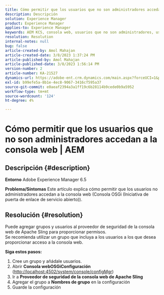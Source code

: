 ```yaml
---
title: Cómo permitir que los usuarios que no son administradores accedan a la consola web | AEM
description: Descripción
solution: Experience Manager
product: Experience Manager
applies-to: Experience Manager
keywords: AEM KCS, consola web, usuarios que no son administradores, usuarios que no son administradores
resolution: Resolution
internal-notes: null
bug: false
article-created-by: Amol Mahajan
article-created-date: 3/8/2023 1:37:24 PM
article-published-by: Amol Mahajan
article-published-date: 3/8/2023 1:56:14 PM
version-number: 2
article-number: KA-21527
dynamics-url: https://adobe-ent.crm.dynamics.com/main.aspx?forceUCI=1&pagetype=entityrecord&etn=knowledgearticle&id=e16cac55-b6bd-ed11-83ff-6045bd006268
exl-id: b99efe5a-8b1e-4ec8-9067-3416cf595a37
source-git-commit: e0aeaf2394a3a1ff19c6b28114b9cede0b9a5952
workflow-type: tm+mt
source-wordcount: '124'
ht-degree: 4%

---
```


# Cómo permitir que los usuarios que no son administradores accedan a la consola web | AEM

## Descripción {#description}

<b>Entorno</b>
Adobe Experience Manager 6.5


<b>Problema/Síntomas</b>
Este artículo explica cómo permitir que los usuarios no administradores accedan a la consola web (Consola OSGi (Iniciativa de puerta de enlace de servicio abierto)).


## Resolución {#resolution}

Puede agregar grupos y usuarios al proveedor de seguridad de la consola web de Apache Sling para proporcionar permisos.<br>
Se recomienda utilizar un grupo que incluya a los usuarios a los que desea proporcionar acceso a la consola web.



<b>Siga estos pasos:</b>

1. Cree un grupo y añádale usuarios.
2. Abrir <b>Consola web</b><b>OSGi</b><b>Configuración</b> ([http://localhost:4502/system/console/configMgr](http://localhost:4502/system/console/configMgr))
3. Ir a <b>Proveedor de seguridad de la consola web de Apache Sling</b>
4. Agregar el grupo a <b>Nombres de grupo</b> en la configuración
5. Guarde la configuración
